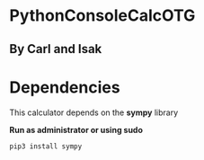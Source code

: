# PythonConsoleCalcOTG
## By Carl and Isak

# Dependencies
This calculator depends on the **sympy** library

**Run as administrator or using sudo**
```
pip3 install sympy
```